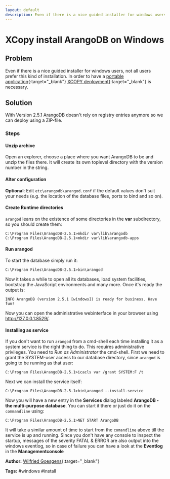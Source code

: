 ```yaml
---
layout: default
description: Even if there is a nice guided installer for windows users, not all users prefer this kind of installation
---
```

# XCopy install ArangoDB on Windows

## Problem
Even if there is a nice guided installer for windows users, not all users prefer this kind of installation. In order to have a [portable application](http://en.wikipedia.org/wiki/Portable_application){:target="_blank"} [XCOPY deployment](http://en.wikipedia.org/wiki/XCOPY_deployment){:target="_blank"} is necessary.

## Solution
With Version 2.5.1 ArangoDB doesn't rely on registry entries anymore so we can deploy using a ZIP-file.

### Steps

#### Unzip archive
Open an explorer, choose a place where you want ArangoDB to be and unzip the files there. It will create its own toplevel directory with the version number in the string.

#### Alter configuration
**Optional**: Edit `etc\arangodb\arangod.conf` if the default values don't suit your needs (e.g. the location of the database files, ports to bind and so on).

#### Create Runtime directories
`arangod` leans on the existence of some directories in the **var** subdirectory, so you should create them:

```
C:\Program Files\ArangoDB-2.5.1>mkdir var\lib\arangodb
C:\Program Files\ArangoDB-2.5.1>mkdir var\lib\arangodb-apps
```

#### Run arangod
To start the database simply run it:

```
C:\Program Files\ArangoDB-2.5.1>bin\arangod
```

Now it takes a while to open all its databases, load system facilities, bootstrap the JavaScript environments and many more. Once it's ready the output is:

```
INFO ArangoDB (version 2.5.1 [windows]) is ready for business. Have fun!
```

Now you can open the administrative webinterface in your browser using http://127.0.0.1:8529/.

#### Installing as service
If you don't want to run `arangod` from a cmd-shell each time installing it as a system service is the right thing to do.
This requires administrative privileges. You need to *Run as Administrator* the cmd-shell.
First we need to grant the SYSTEM-user access to our database directory, since `arangod` is going to be running as that user:

```
C:\Program Files\ArangoDB-2.5.1>icacls var /grant SYSTEM:F /t
```

Next we can install the service itself:

```
C:\Program Files\ArangoDB-2.5.1>bin\arangod --install-service
```

Now you will have a new entry in the **Services** dialog labeled **ArangoDB - the multi-purpose database**. You can start it there or just do it on the `commandline` using:

```
C:\Program Files\ArangoDB-2.5.1>NET START ArangoDB
```

It will take a similar amount of time to start from the `comandline` above till the service is up and running.
Since you don't have any console to inspect the startup, messages of the severity FATAL & ERROR are also output into the windows eventlog, so in case of failure you can have a look at the **Eventlog** in the **Managementconsole**

**Author:** [Wilfried Goesgens](https://github.com/dothebart){:target="_blank"}

**Tags:** #windows #install
